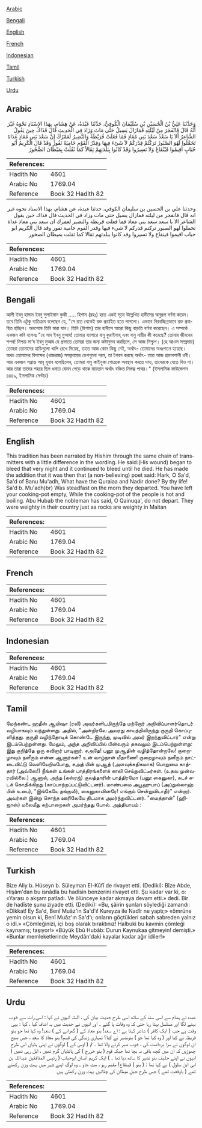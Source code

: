 [Arabic](#arabic)

[Bengali](#bengali)

[English](#english)

[French](#french)

[Indonesian](#indonesian)

[Tamil](#tamil)

[Turkish](#turkish)

[Urdu](#urdu)

## Arabic


<div dir="rtl" lang="ar" style={{fontSize:'larger',backgroundColor:'#f8f9fa',padding:20}}>
وَحَدَّثَنَا عَلِيُّ بْنُ الْحُسَيْنِ بْنِ سُلَيْمَانَ الْكُوفِيُّ، حَدَّثَنَا عَبْدَةُ، عَنْ هِشَامٍ، بِهَذَا الإِسْنَادِ نَحْوَهُ غَيْرَ أَنَّهُ قَالَ فَانْفَجَرَ مِنْ لَيْلَتِهِ فَمَازَالَ يَسِيلُ حَتَّى مَاتَ وَزَادَ فِي الْحَدِيثِ قَالَ فَذَاكَ حِينَ يَقُولُ الشَّاعِرُ أَلاَ يَا سَعْدُ سَعْدَ بَنِي مُعَاذٍ فَمَا فَعَلَتْ قُرَيْظَةُ وَالنَّضِيرُ لَعَمْرُكَ إِنَّ سَعْدَ بَنِي مُعَاذٍ غَدَاةَ تَحَمَّلُوا لَهُوَ الصَّبُورُ تَرَكْتُمْ قِدْرَكُمْ لاَ شَىْءَ فِيهَا وَقِدْرُ الْقَوْمِ حَامِيَةٌ تَفُورُ وَقَدْ قَالَ الْكَرِيمُ أَبُو حُبَابٍ أَقِيمُوا قَيْنُقَاعُ وَلاَ تَسِيرُوا وَقَدْ كَانُوا بِبَلْدَتِهِمْ ثِقَالاً كَمَا ثَقُلَتْ بِمَيْطَانَ الصُّخُورُ
</div>
<div style={{backgroundColor:'#f8f9fa',padding:20, marginBottom: 10}}><table> <thead> <tr> <th>References:</th> <th></th> </tr> </thead> <tbody><tr><td>Hadith No</td><td>4601</td></tr><tr><td>Arabic No</td><td>1769.04</td></tr><tr><td>Reference</td><td>Book 32 Hadith 82</td></tr></tbody></table></div>


<div dir="rtl" lang="ar" style={{fontSize:'larger',backgroundColor:'#f8f9fa',padding:20}}>
وحدثنا علي بن الحسين بن سليمان الكوفي، حدثنا عبدة، عن هشام، بهذا الاسناد نحوه غير انه قال فانفجر من ليلته فمازال يسيل حتى مات وزاد في الحديث قال فذاك حين يقول الشاعر الا يا سعد سعد بني معاذ فما فعلت قريظة والنضير لعمرك ان سعد بني معاذ غداة تحملوا لهو الصبور تركتم قدركم لا شىء فيها وقدر القوم حامية تفور وقد قال الكريم ابو حباب اقيموا قينقاع ولا تسيروا وقد كانوا ببلدتهم ثقالا كما ثقلت بميطان الصخور
</div>
<div style={{backgroundColor:'#f8f9fa',padding:20, marginBottom: 10}}><table> <thead> <tr> <th>References:</th> <th></th> </tr> </thead> <tbody><tr><td>Hadith No</td><td>4601</td></tr><tr><td>Arabic No</td><td>1769.04</td></tr><tr><td>Reference</td><td>Book 32 Hadith 82</td></tr></tbody></table></div>

## Bengali


<div dir="ltr" lang="bn" style={{fontSize:'larger',backgroundColor:'#f8f9fa',padding:20}}>
আলী ইবনু হাসান ইবনু সুলাইমান কুকী ..... হিশাম (রহঃ) হতে একই সূত্রে উল্লেখিত হাদীসের অনুরূপ বর্ণনা করেন। তবে তিনি এটুকু ব্যতিক্রম বলেছেন যে, "সে রাত থেকেই রক্ত প্রবাহিত হতে লাগলো। এভাবে নিরবচ্ছিন্নভাবে রক্ত প্রবাহিত হচ্ছিল। অবশেষে তিনি মারা যান। তিনি (হিশাম) তার হাদীসে আরো কিছু বাড়তি বর্ণনা করেছেন। এ সম্পর্কে একজন কবি বলেনঃ "হে সাদ ইবনু মুআয! তোমার ব্যাপারে বানু কুরাইযাহ্ এবং বানু নায়ীর কী করেছে? তোমার জীবনের শপথ! নিশ্চয় সা’দ ইবনু মুআয যে প্রভাতে তোমরা তার জন্য কষ্টানুভব করছিলে, সে আজ নিশ্চুপ। (হে আওস সম্প্রদায়) তোমরা তোমাদের হাড়িগুলো খালি রেখে দিয়েছ, তাতে আজ কোন কিছু নেই, অর্থাৎ- তোমাদের অধঃপতন হয়েছে। অথচ তোমাদের বিপক্ষের (খাজরাজ) সম্প্রদায়ের ডেগগুলো গরম, তা টগবগ করছে অর্থাৎ- তারা আজ প্রভাবশালী ধনী। আর একজন সন্ত্রান্ত আবূ হুবাব বলেছিলেন, তোমরা বানু কাইনুকা গোত্রকে অবস্থান করতে দাও, তাদেরকে যেতে দিও না। আর তারা তাদের শহরে ছিল ধনাঢ্য যেমন গেড়ে থাকে মায়তান অর্থাৎ বঞ্চিত নিস্তব্ধ পাথর।" (ইসলামিক ফাউন্ডেশন ৪৪৪৯, ইসলামিক সেন্টার)
</div>
<div style={{backgroundColor:'#f8f9fa',padding:20, marginBottom: 10}}><table> <thead> <tr> <th>References:</th> <th></th> </tr> </thead> <tbody><tr><td>Hadith No</td><td>4601</td></tr><tr><td>Arabic No</td><td>1769.04</td></tr><tr><td>Reference</td><td>Book 32 Hadith 82</td></tr></tbody></table></div>

## English


<div dir="ltr" lang="en" style={{fontSize:'larger',backgroundColor:'#f8f9fa',padding:20}}>
This tradition has been narrated by Hishim through the same chain of transmitters with a little difference in the wording. He said:(His wound) began to bleed that very night and it continued to bleed until he died. He has made the addition that it was then that (a non-believing) poet said: Hark, O Sa'd, Sa'd of Banu Mu'adh, What have the Quraiaa and Nadir done? By thy life! Sa'd b. Mu'adh)br) Was steadfast on the morn they departed. You have left your cooking-pot empty, While the cooking-pot of the people is hot and boiling. Abu Hubab the nobleman has said, O Qainuqa', do not depart. They were weighty in their country just aa rocks are weighty in Maitan
</div>
<div style={{backgroundColor:'#f8f9fa',padding:20, marginBottom: 10}}><table> <thead> <tr> <th>References:</th> <th></th> </tr> </thead> <tbody><tr><td>Hadith No</td><td>4601</td></tr><tr><td>Arabic No</td><td>1769.04</td></tr><tr><td>Reference</td><td>Book 32 Hadith 82</td></tr></tbody></table></div>

## French


<div dir="ltr" lang="fr" style={{fontSize:'larger',backgroundColor:'#f8f9fa',padding:20}}>

</div>
<div style={{backgroundColor:'#f8f9fa',padding:20, marginBottom: 10}}><table> <thead> <tr> <th>References:</th> <th></th> </tr> </thead> <tbody><tr><td>Hadith No</td><td>4601</td></tr><tr><td>Arabic No</td><td>1769.04</td></tr><tr><td>Reference</td><td>Book 32 Hadith 82</td></tr></tbody></table></div>

## Indonesian


<div dir="ltr" lang="id" style={{fontSize:'larger',backgroundColor:'#f8f9fa',padding:20}}>

</div>
<div style={{backgroundColor:'#f8f9fa',padding:20, marginBottom: 10}}><table> <thead> <tr> <th>References:</th> <th></th> </tr> </thead> <tbody><tr><td>Hadith No</td><td>4601</td></tr><tr><td>Arabic No</td><td>1769.04</td></tr><tr><td>Reference</td><td>Book 32 Hadith 82</td></tr></tbody></table></div>

## Tamil


<div dir="ltr" lang="ta" style={{fontSize:'larger',backgroundColor:'#f8f9fa',padding:20}}>
மேற்கண்ட ஹதீஸ் ஆயிஷா (ரலி) அவர்களிடமிருந்தே மற்றோர் அறிவிப்பாளர்தொடர் வழியாகவும் வந்துள்ளது. அதில், "அன்றிரவே அவரது காயத்திலிருந்து குருதி கொப்புளித்தது. குருதி வழிந்தோடிக் கொண்டே இருந்து, முடிவில் அவர் இறந்துவிட்டார்" என்று இடம்பெற்றுள்ளது. மேலும், அந்த அறிவிப்பில் பின்வரும் தகவலும் இடம்பெற்றுள்ளது: இது குறித்தே ஒரு கவிஞர் பாடினார். சஅதே! பனூ முஆதின் வழித்தோன்றலே! குறைழாவும் நளீரும் என்ன ஆனார்கள்? உன் வாழ்நாள் மீதாணை! குறைழாவும் நளீரும் நாட்டைவிட்டு வெளியேறியபோது, சஅத் பின் முஆத் (அளவுக்கதிகமாக) பொறுமை காத்தார் (அவ்ஸே!) நீங்கள் உங்கள் பாத்திரங்களைக் காலி செய்துவிட்டீர்கள். (உதவ முன்வரவில்லை.) ஆனால், அந்த (கஸ்ரஜ்) குலத்தாரின் பாத்திரமோ (பனூ கைனுகா), சுடச் சுடக் கொதிக்கிறது (காப்பாற்றப்பட்டுவிட்டனர்). மாண்பமை அபூஹுபாப் (அப்துல்லாஹ் பின் உபை), "இங்கேயே தங்குவீர், கைனுகாவினரே! எங்கும் சென்றுவிடாதீர்" என்றார். அவர்கள் இன்று சொந்த ஊரிலேயே திடமாக அமர்ந்துவிட்டனர். "மைத்தான்" (ஹிஜாஸ்) மலைமீது கற்பாறைகள் அமர்ந்தது போல். அத்தியாயம் :
</div>
<div style={{backgroundColor:'#f8f9fa',padding:20, marginBottom: 10}}><table> <thead> <tr> <th>References:</th> <th></th> </tr> </thead> <tbody><tr><td>Hadith No</td><td>4601</td></tr><tr><td>Arabic No</td><td>1769.04</td></tr><tr><td>Reference</td><td>Book 32 Hadith 82</td></tr></tbody></table></div>

## Turkish


<div dir="ltr" lang="tr" style={{fontSize:'larger',backgroundColor:'#f8f9fa',padding:20}}>
Bize Aliy b. Hüseyn b. Süleyman El-Kûfî de rivayet etti. (Dediki): Bîze Abde, Hişâm'dan bu isnâdla bu hadîsin benzerini rivayet etti. Şu kadar var ki, o: «Yarası o akşam patladı. Ve ölünceye kadar akmaya devam etti.» dedi. Bir de hadîste şunu ziyade etti. (Dediki): «Bu, şâirin şunları söylediği zamandı: «Dikkat! Ey Sa'd, Benî Muâz'in Sa'd'ı! Kureyza ile Nadîr ne yaptı;» «ömrüne yemin olsun ki, Benî Muâz'ın Sa'd'ı; onların göçtükleri sabah sabreden yalnız o idi.» «Çömleğinizi, içi boş olarak bıraktınız! Halbuki bu kavmin çömleği kaynamış; taşıyor!» «Büyük Ebû Hubâb: Durun Kaynukaa gitmeyin! demişti.» «Bunlar memleketlerinde Meydân'daki kayalar kadar ağır idiler!»
</div>
<div style={{backgroundColor:'#f8f9fa',padding:20, marginBottom: 10}}><table> <thead> <tr> <th>References:</th> <th></th> </tr> </thead> <tbody><tr><td>Hadith No</td><td>4601</td></tr><tr><td>Arabic No</td><td>1769.04</td></tr><tr><td>Reference</td><td>Book 32 Hadith 82</td></tr></tbody></table></div>

## Urdu


<div dir="rtl" lang="ur" style={{fontSize:'larger',backgroundColor:'#f8f9fa',padding:20}}>
عبدہ نے ہشام سے اسی سند کے ساتھ اسی طرح حدیث بیان کی ، البتہ انہوں نے کہا : اسی رات سے خوب بہنے لگا اور مسلسل بہتا رہا حتی کہ وہ وفات پا گئے ۔ اور انہوں نے حدیث میں یہ اضافہ کیا ، کہا : یہی وقت ہے جب ( ایک کافر ) شاعر کہتا ہے : اے سعد! بنو معاذ کے ( گھرانے کے ) سعد! وہ کیا تھا جو بنو قریظہ نے کیا اور ( وہ کیا تھا جو ) بنونضیر نے کیا؟ تمہاری زندگی کی قسم! بنو معاذ کا سعد ، جس صبح ان لوگوں نے سزا برداشت کی ، خوب صبر کرنے والا تھا ۔ تم ( اوس کے ) لوگوں نے اپنی ہڈیاں اس طرح چھوڑیں کہ ان میں کچھ باقی نہ بچا تھا جبکہ قوم ( بنو خزرج ) کی ہانڈیاں گرم تھیں ، ابل رہی تھیں ( انہوں نے اپنے حلیف بنو نضیر کا ساتھ دیا تھا ۔ ) ایک کریم انسان ابوحباب ( رئیس المنافقین عبداللہ بن ابی ابن سلول ) نے کہا تھا : ( بنو ) قینقاع! مقیم رہو ، مت جاو ۔ وہ لوگ اپنے شہر میں بہت وزن رکھتے تھے ( باوقعت تھے ) جس طرح جبلِ میطان کی چٹانیں بہت وزن رکھتی ہیں
</div>
<div style={{backgroundColor:'#f8f9fa',padding:20, marginBottom: 10}}><table> <thead> <tr> <th>References:</th> <th></th> </tr> </thead> <tbody><tr><td>Hadith No</td><td>4601</td></tr><tr><td>Arabic No</td><td>1769.04</td></tr><tr><td>Reference</td><td>Book 32 Hadith 82</td></tr></tbody></table></div>